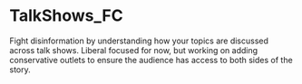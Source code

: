 # TalkShows_FC

Fight disinformation by understanding how your topics are discussed across talk shows. Liberal focused for now, but working on adding conservative outlets to ensure the audience has access to both sides of the story.
